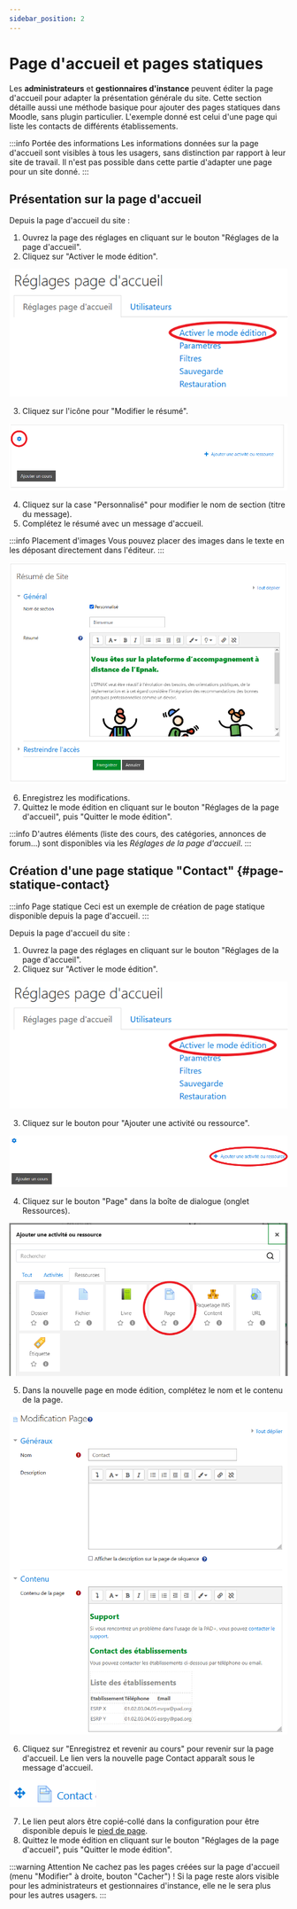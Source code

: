 ```yaml
---
sidebar_position: 2
---
```

# Page d'accueil et pages statiques

Les **administrateurs** et **gestionnaires d'instance** peuvent éditer la page d'accueil pour adapter la présentation générale du site. Cette section détaille aussi une méthode basique pour ajouter des pages statiques dans Moodle, sans plugin particulier. L'exemple donné est celui d'une page qui liste les contacts de différents établissements.

:::info Portée des informations
Les informations données sur la page d'accueil sont visibles à tous les usagers, sans distinction par rapport à leur site de travail. Il n'est pas possible dans cette partie d'adapter une page pour un site donné.
:::

## Présentation sur la page d'accueil

Depuis la page d'accueil du site :

1. Ouvrez la page des réglages en cliquant sur le bouton "Réglages de la page d'accueil".
2. Cliquez sur "Activer le mode édition".

![Activation du mode édition sur la page d'accueil](/img/marqueblanche/home-editmode.png)

3. Cliquez sur l'icône pour "Modifier le résumé".

![Emplacement de l'icône de modification](/img/marqueblanche/home-editcontent.png)

4. Cliquez sur la case "Personnalisé" pour modifier le nom de section (titre du message).
5. Complétez le résumé avec un message d'accueil.

:::info Placement d'images
Vous pouvez placer des images dans le texte en les déposant directement dans l'éditeur.
:::

![Emplacement de l'icône de modification](/img/marqueblanche/home-content.png)

6. Enregistrez les modifications.
7. Quittez le mode édition en cliquant sur le bouton "Réglages de la page d'accueil", puis "Quitter le mode édition".

:::info
D'autres éléments (liste des cours, des catégories, annonces de forum...) sont disponibles via les *Réglages de la page d'accueil*.
:::

## Création d'une page statique "Contact" {#page-statique-contact}

:::info Page statique
Ceci est un exemple de création de page statique disponible depuis la page d'accueil.
:::

Depuis la page d'accueil du site :

1. Ouvrez la page des réglages en cliquant sur le bouton "Réglages de la page d'accueil".
2. Cliquez sur "Activer le mode édition".

![Activation du mode édition sur la page d'accueil](/img/marqueblanche/home-editmode.png)

3. Cliquez sur le bouton pour "Ajouter une activité ou ressource".

![Emplacement du bouton Ajouter une activité ou ressource](/img/marqueblanche/home-addcontent.png)

4. Cliquez sur le bouton "Page" dans la boîte de dialogue (onglet Ressources).

![Emplacement du bouton "Page"](/img/marqueblanche/home-addpage.png)

5. Dans la nouvelle page en mode édition, complétez le nom et le contenu de la page.

![Edition de la page Contact](/img/marqueblanche/home-editcontactpage.png)

6. Cliquez sur "Enregistrez et revenir au cours" pour revenir sur la page d'accueil. Le lien vers la nouvelle page Contact apparaît sous le message d'accueil.

![Edition de la page Contact](/img/marqueblanche/home-linkcontactpage.png)

7. Le lien peut alors être copié-collé dans la configuration pour être disponible depuis le [pied de page](presentation#pied-de-page).
8. Quittez le mode édition en cliquant sur le bouton "Réglages de la page d'accueil", puis "Quitter le mode édition".

:::warning Attention
Ne cachez pas les pages créées sur la page d'accueil (menu "Modifier" à droite, bouton "Cacher") ! Si la page reste alors visible pour les administrateurs et gestionnaires d'instance, elle ne le sera plus pour les autres usagers.
:::
